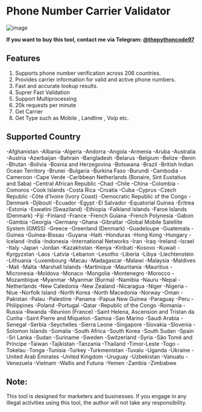 # Phone Number Carrier Validator

![image](https://raw.githubusercontent.com/alexrony21/Number-Carrier-Validator/refs/heads/main/Phone_Number_Carrier_Lookup.png)

**If you want to buy this tool, contact me via Telegram: [@thepythoncode97](https://t.me/thepythoncode97)**

## Features
1. Supports phone number verification across 206 countries.
2. Provides carrier information for valid and active phone numbers.
3. Fast and accurate lookup results.
4. Suprer Fast Validation
5. Support Multiprocessing
6. 20k requests per minute
7. Get Carrier
8. Get Type such as Mobile , Landline , Voip etc.

## Supported Country
-Afghanistan
-Albania
-Algeria
-Andorra
-Angola
-Armenia
-Aruba
-Australia
-Austria
-Azerbaijan
-Bahrain
-Bangladesh
-Belarus
-Belgium
-Belize
-Benin
-Bhutan
-Bolivia
-Bosnia and Herzegovina
-Botswana
-Brazil
-British Indian Ocean Territory
-Brunei
-Bulgaria
-Burkina Faso
-Burundi
-Cambodia
-Cameroon
-Cape Verde
-Caribbean Netherlands (Bonaire, Sint Eustatius and Saba)
-Central African Republic
-Chad
-Chile
-China
-Colombia
-Comoros
-Cook Islands
-Costa Rica
-Croatia
-Cuba
-Cyprus
-Czech Republic
-Côte d'Ivoire (Ivory Coast)
-Democratic Republic of the Congo
-Denmark
-Djibouti
-Ecuador
-Egypt
-El Salvador
-Equatorial Guinea
-Eritrea
-Estonia
-Eswatini (Swaziland)
-Ethiopia
-Falkland Islands
-Faroe Islands (Denmark)
-Fiji
-Finland
-France
-French Guiana
-French Polynesia
-Gabon
-Gambia
-Georgia
-Germany
-Ghana
-Gibraltar
-Global Mobile Satellite System (GMSS)
-Greece
-Greenland (Denmark)
-Guadeloupe
-Guatemala
-Guinea
-Guinea-Bissau
-Guyana
-Haiti
-Honduras
-Hong Kong
-Hungary
-Iceland
-India
-Indonesia
-International Networks
-Iran
-Iraq
-Ireland
-Israel
-Italy
-Japan
-Jordan
-Kazakhstan
-Kenya
-Kiribati
-Kosovo
-Kuwait
-Kyrgyzstan
-Laos
-Latvia
-Lebanon
-Lesotho
-Liberia
-Libya
-Liechtenstein
-Lithuania
-Luxembourg
-Macau
-Madagascar
-Malawi
-Malaysia
-Maldives
-Mali
-Malta
-Marshall Islands
-Martinique
-Mauritania
-Mauritius
-Micronesia
-Moldova
-Monaco
-Mongolia
-Montenegro
-Morocco
-Mozambique
-Myanmar
-Myanmar (Burma)
-Namibia
-Nauru
-Nepal
-Netherlands
-New Caledonia
-New Zealand
-Nicaragua
-Niger
-Nigeria
-Niue
-Norfolk Island
-North Korea
-North Macedonia
-Norway
-Oman
-Pakistan
-Palau
-Palestine
-Panama
-Papua New Guinea
-Paraguay
-Peru
-Philippines
-Poland
-Portugal
-Qatar
-Republic of the Congo
-Romania
-Russia
-Rwanda
-Réunion (France)
-Saint Helena, Ascension and Tristan da Cunha
-Saint Pierre and Miquelon
-Samoa
-San Marino
-Saudi Arabia
-Senegal
-Serbia
-Seychelles
-Sierra Leone
-Singapore
-Slovakia
-Slovenia
-Solomon Islands
-Somalia
-South Africa
-South Korea
-South Sudan
-Spain
-Sri Lanka
-Sudan
-Suriname
-Sweden
-Switzerland
-Syria
-São Tomé and Príncipe
-Taiwan
-Tajikistan
-Tanzania
-Thailand
-Timor-Leste
-Togo
-Tokelau
-Tonga
-Tunisia
-Turkey
-Turkmenistan
-Tuvalu
-Uganda
-Ukraine
-United Arab Emirates
-United Kingdom
-Uruguay
-Uzbekistan
-Vanuatu
-Venezuela
-Vietnam
-Wallis and Futuna
-Yemen
-Zambia
-Zimbabwe


## Note:
This tool is designed for marketers and businesses. If you engage in any illegal activities using this tool, the author will not take any responsibility.
